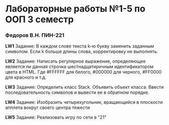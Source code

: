 <h1>Лабораторные работы №1-5 по ООП 3 семестр</h1>
<h3>Федоров В.Н. ПИН-221</h3>

<strong>LW1</strong>
Задание: В каждом слове текста k-ю букву заменить заданным символом. Если k больше длины слова, корректировку не выполнять.

<strong>LW2</strong>
Задание: Написать регулярное выражение, определяющее является ли данная строчка шестнадцатиричным идентификатором цвета в HTML. Где #FFFFFF для белого, #000000 для черного, #FF0000 для красного и т.д.

<strong>LW3</strong>
Задание: Определить класс Stack. Объявить объект класса. Ввести последовательность символов и вывести ее в обратном порядке.

<strong>LW4</strong>
Задание: Изобразить четырехугольник, вращающийся в плоскости апплета вокруг своего центра тяжести

<strong>LW5</strong>
Задание: Реализовать игру по сети в "21"
